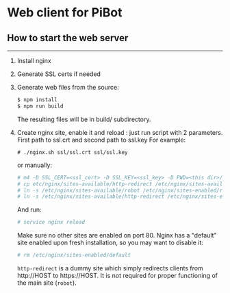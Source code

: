 # Web client for PiBot

## How to start the web server
---

1. Install nginx
1. Generate SSL certs if needed

1. Generate web files from the source:
    ```bash
    $ npm install
    $ npm run build
    ```
    The resulting files will be in build/ subdirectory.

1. Create nginx site, enable it and reload :
    just run script with 2 parameters. First path to ssl.crt and second path to ssl.key
    For example:
    ```bush 
    # ./nginx.sh ssl/ssl.crt ssl/ssl.key
    ```
    or manually:
     ```bash 
    # m4 -D SSL_CERT=<ssl_cert> -D SSL_KEY=<ssl_key> -D PWD=<this dir>/build etc/nginx/sites-available/robot > /etc/nginx/sites-available/robot
    # cp etc/nginx/sites-available/http-redirect /etc/nginx/sites-available/http-redirect
    # ln -s /etc/nginx/sites-available/robot /etc/nginx/sites-enabled/robot
    # ln -s /etc/nginx/sites-available/http-redirect /etc/nginx/sites-enabled/http-redirect
    ```
     And run:
    ```bash
    # service nginx reload
    ```
    
    Make sure no other sites are enabled on port 80. Nginx has a "default" site enabled upon fresh installation, so you may want to disable it:
     ```bash    
    # rm /etc/nginx/sites-enabled/default
    ```
    `http-redirect` is a dummy site which simply redirects clients from http://HOST to https://HOST. It is not required for proper functioning of the main site (`robot`).

